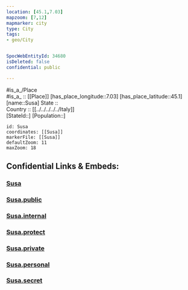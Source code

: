 ```yaml
---
location: [45.1,7.03] 
mapzoom: [7,12] 
mapmarker: city 
type: City
tags:
- geo/City


SpocWebEntityId: 34680
isDeleted: false
confidential: public

---
```

#is_a_/Place  
#is_a_ :: [[Place]] 
[has_place_longitude::7.03] 
[has_place_latitude::45.1] 
[name::Susa] 
State ::  
Country :: [[../../../../../Italy]]  
[StateId::] 
[Population::] 



```leaflet
id: Susa
coordinates: [[Susa]] 
markerFile: [[Susa]] 
defaultZoom: 11 
maxZoom: 18
```


## Confidential Links & Embeds: 

### [Susa](/_Standards/Earth/Continent/Europe/Europe~South/Italy/regions~Italy/Piedmont/Turin.Province/City/Susa.md) 

### [Susa.public](/_public/Earth/Continent/Europe/Europe~South/Italy/regions~Italy/Piedmont/Turin.Province/City/Susa.public.md) 

### [Susa.internal](/_internal/Earth/Continent/Europe/Europe~South/Italy/regions~Italy/Piedmont/Turin.Province/City/Susa.internal.md) 

### [Susa.protect](/_protect/Earth/Continent/Europe/Europe~South/Italy/regions~Italy/Piedmont/Turin.Province/City/Susa.protect.md) 

### [Susa.private](/_private/Earth/Continent/Europe/Europe~South/Italy/regions~Italy/Piedmont/Turin.Province/City/Susa.private.md) 

### [Susa.personal](/_personal/Earth/Continent/Europe/Europe~South/Italy/regions~Italy/Piedmont/Turin.Province/City/Susa.personal.md) 

### [Susa.secret](/_secret/Earth/Continent/Europe/Europe~South/Italy/regions~Italy/Piedmont/Turin.Province/City/Susa.secret.md)

